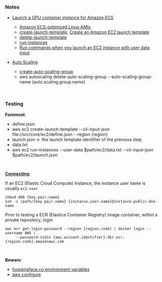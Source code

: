 <br>

### Notes

* [Launch a GPU container instance for Amazon ECS](https://docs.aws.amazon.com/AmazonECS/latest/developerguide/gpu-launch.html)
  * [Amazon ECS-optimized Linux AMIs](https://docs.aws.amazon.com/AmazonECS/latest/developerguide/ecs-optimized_AMI.html)
  * [create-launch-template](https://awscli.amazonaws.com/v2/documentation/api/latest/reference/ec2/create-launch-template.html), [Create an Amazon EC2 launch template](https://docs.aws.amazon.com/AWSEC2/latest/UserGuide/create-launch-template.html#create-launch-template-define-parameters)
  * [delete-launch-template](https://docs.aws.amazon.com/cli/latest/reference/ec2/delete-launch-template.html)
  * [run-instances](https://awscli.amazonaws.com/v2/documentation/api/latest/reference/ec2/run-instances.html)
  * [Run commands when you launch an EC2 instance with user data input](https://docs.aws.amazon.com/AWSEC2/latest/UserGuide/user-data.html)

* [Auto Scaling](https://docs.aws.amazon.com/autoscaling/)
  * [create-auto-scaling-group](https://awscli.amazonaws.com/v2/documentation/api/latest/reference/autoscaling/create-auto-scaling-group.html)
  * aws autoscaling delete-auto-scaling-group --auto-scaling-group-name {auto.scaling.group.name}

<br>

### Testing

**Foremost**:

* define.json
* aws ec2 create-launch-template --cli-input-json file://src/core/ec2/define.json --region {region}
* launch.json &larr; the launch template identifier of the previous step
* data.txt
* aws ec2 run-instances --user-data $path/ec2/data.txt --cli-input-json $path/ec2/launch.json

<br>

<a href="https://docs.aws.amazon.com/AWSEC2/latest/UserGuide/connect-linux-inst-ssh.html" target="_blank"><b>Connecting</b></a>:

If an EC2 (Elastic Cloud Compute) Instance, the instance user name is usually `ec2-user`

```shell
chmod 400 {key.pair.name}
ssh -i /path/{key.pair.name} {instance.user.name}@instance-public-dns-name
```

Prior to testing a ECR (Elastice Container Registry) image container, within a private repository, login

```shell
aws ecr get-login-password --region {region.code} | docker login --username AWS \
     --password-stdin {aws.account.identifier}.dkr.ecr.{region.code}.amazonaws.com
```

<br>

**Beware**:

* [huggingface.co environment variables](https://huggingface.co/docs/huggingface_hub/main/en/package_reference/environment_variables)
* [aws configure](https://thereferences.github.io/practice/docs/build/html/development/integration/cloud.html)


<br>
<br>

<br>
<br>

<br>
<br>

<br>
<br>

